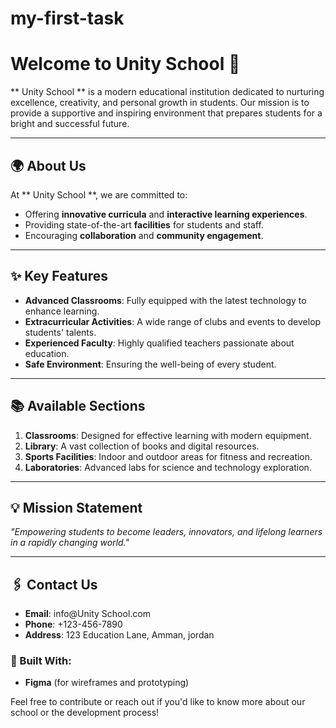 # my-first-task

# Welcome to Unity School 🌟

** Unity School ** is a modern educational institution dedicated to nurturing excellence, creativity, and personal growth in students. Our mission is to provide a supportive and inspiring environment that prepares students for a bright and successful future.

---

## 🌍 About Us
At ** Unity School **, we are committed to:
- Offering **innovative curricula** and **interactive learning experiences**.
- Providing state-of-the-art **facilities** for students and staff.
- Encouraging **collaboration** and **community engagement**.

---

## ✨ Key Features
- **Advanced Classrooms**: Fully equipped with the latest technology to enhance learning.
- **Extracurricular Activities**: A wide range of clubs and events to develop students' talents.
- **Experienced Faculty**: Highly qualified teachers passionate about education.
- **Safe Environment**: Ensuring the well-being of every student.

---

## 📚 Available Sections
1. **Classrooms**: Designed for effective learning with modern equipment.
2. **Library**: A vast collection of books and digital resources.
3. **Sports Facilities**: Indoor and outdoor areas for fitness and recreation.
4. **Laboratories**: Advanced labs for science and technology exploration.

---

## 💡 Mission Statement
*"Empowering students to become leaders, innovators, and lifelong learners in a rapidly changing world."*

---

## 🖇️ Contact Us
- **Email**: info@Unity School.com
- **Phone**: +123-456-7890
- **Address**: 123 Education Lane, Amman, jordan


### 🚀 Built With:
- **Figma** (for wireframes and prototyping)

Feel free to contribute or reach out if you'd like to know more about our school or the development process!
